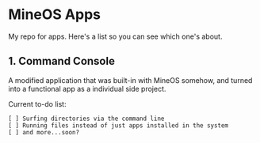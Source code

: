 # MineOS Apps

My repo for apps. Here's a list so you can see which one's about.

## 1. Command Console
A modified application that was built-in with MineOS somehow, and turned into a functional app as a individual side project.

Current to-do list:

```
[ ] Surfing directories via the command line
[ ] Running files instead of just apps installed in the system
[ ] and more...soon?
```
